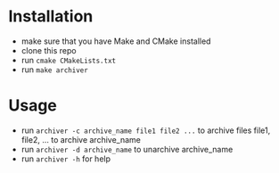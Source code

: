 # Installation


* make sure that you have Make and CMake installed
* clone this repo
* run ```cmake CMakeLists.txt```
* run ```make archiver```

# Usage 

* run ```archiver -c archive_name file1 file2 ...``` to archive files file1, file2, ... to archive archive_name
* run ```archiver -d archive_name``` to unarchive archive_name
* run ```archiver -h``` for help

